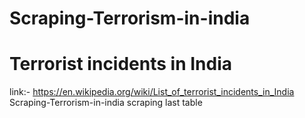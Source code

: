 # Scraping-Terrorism-in-india
# Terrorist incidents in India
link:- https://en.wikipedia.org/wiki/List_of_terrorist_incidents_in_India
Scraping-Terrorism-in-india
scraping last table
